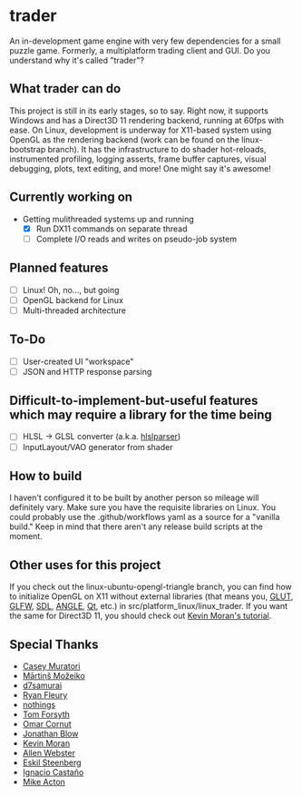 # trader
An in-development game engine with very few dependencies for a small puzzle game. Formerly, a multiplatform trading client and GUI. Do you understand why it's called "trader"?

## What trader can do
This project is still in its early stages, so to say. Right now, it supports Windows and has a Direct3D 11 rendering backend, running at 60fps with ease. On Linux, development is underway for X11-based system using OpenGL as the rendering backend (work can be found on the linux-bootstrap branch). It has the infrastructure to do shader hot-reloads, instrumented profiling, logging asserts, frame buffer captures, visual debugging, plots, text editing, and more! One might say it's awesome!

## Currently working on 
- Getting mulithreaded systems up and running
    - [x] Run DX11 commands on separate thread
    - [ ] Complete I/O reads and writes on pseudo-job system

## Planned features
- [ ] Linux! Oh, no..., but going
- [ ] OpenGL backend for Linux
- [ ] Multi-threaded architecture

## To-Do
- [ ] User-created UI "workspace"
- [ ] JSON and HTTP response parsing

## Difficult-to-implement-but-useful features which may require a library for the time being
- [ ] HLSL &rarr; GLSL converter (a.k.a. [hlslparser](https://github.com/Thekla/hlslparser))
- [ ] InputLayout/VAO generator from shader

## How to build
I haven't configured it to be built by another person so mileage will definitely vary. Make sure you have the requisite libraries on Linux. You could probably use the .github/workflows yaml as a source for a "vanilla build." Keep in mind that there aren't any release build scripts at the moment.

## Other uses for this project
If you check out the linux-ubuntu-opengl-triangle branch, you can find how to initialize OpenGL on X11 without external libraries (that means you, [GLUT](https://freeglut.sourceforge.net/), [GLFW](https://github.com/glfw/glfw), [SDL](https://www.libsdl.org/), [ANGLE](https://github.com/google/angle), [Qt](https://doc.qt.io/qt-5/qtopengl-index.html),  etc.) in src/platform_linux/linux_trader. If you want the same for Direct3D 11, you should check out [Kevin Moran's tutorial](https://github.com/kevinmoran/BeginnerDirect3D11).

## Special Thanks
- [Casey Muratori](https://mollyrocket.com)
- [Mārtiņš Možeiko](https://github.com/mmozeiko)
- [d7samurai](https://github.com/d7samurai)
- [Ryan Fleury](https://www.rfleury.com/)
- [nothings](http://nothings.org/)
- [Tom Forsyth](https://tomforsyth1000.github.io/blog.wiki.html)
- [Omar Cornut](https://github.com/ocornut)
- [Jonathan Blow](http://number-none.com/blow/)
- [Kevin Moran](https://github.com/kevinmoran)
- [Allen Webster](https://mr4th.com/)
- [Eskil Steenberg](http://quelsolaar.com/about)
- [Ignacio Castaño](http://www.ludicon.com/castano/blog/)
- [Mike Acton](https://www.youtube.com/watch?v=4B00hV3wmMY)
